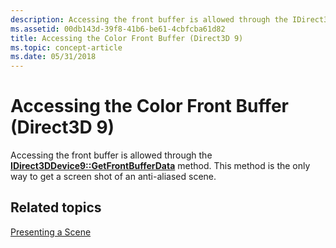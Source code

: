```yaml
---
description: Accessing the front buffer is allowed through the IDirect3DDevice9::GetFrontBufferData method. This method is the only way to get a screen shot of an anti-aliased scene.
ms.assetid: 00db143d-39f8-41b6-be61-4cbfcba61d82
title: Accessing the Color Front Buffer (Direct3D 9)
ms.topic: concept-article
ms.date: 05/31/2018
---
```


# Accessing the Color Front Buffer (Direct3D 9)

Accessing the front buffer is allowed through the [**IDirect3DDevice9::GetFrontBufferData**](/windows/win32/api/d3d9helper/nf-d3d9helper-idirect3ddevice9-getfrontbufferdata) method. This method is the only way to get a screen shot of an anti-aliased scene.

## Related topics

<dl> <dt>

[Presenting a Scene](presenting-a-scene.md)
</dt> </dl>

 

 
